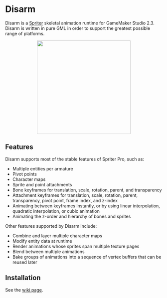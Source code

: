 # Disarm

Disarm is a [Spriter](https://brashmonkey.com/spriter-pro/) skeletal animation runtime for GameMaker Studio 2.3. Disarm is written in pure GML in order to support the greatest possible range of platforms.

<p align="center">
  <img width="300" height="300" src="./wanda.gif" />
</p>

## Features

Disarm supports most of the stable features of Spriter Pro, such as:
 - Multiple entities per armature
 - Pivot points
 - Character maps
 - Sprite and point attachments
 - Bone keyframes for translation, scale, rotation, parent, and transparency
 - Attachment keyframes for translation, scale, rotation, parent, transparency, pivot point, frame index, and z-index
 - Animating between keyframes instantly, or by using linear interpolation, quadratic interpolation, or cubic animation
 - Animating the z-order and hierarchy of bones and sprites

Other features supported by Disarm include:
 - Combine and layer multiple character maps
 - Modify entity data at runtime 
 - Render animations whose sprites span multiple texture pages
 - Blend between multiple animations
 - Bake groups of animations into a sequence of vertex buffers that can be reused later

## Installation

See the [wiki page](https://github.com/NuxiiGit/disarm/wiki/Getting-Started#installing).
